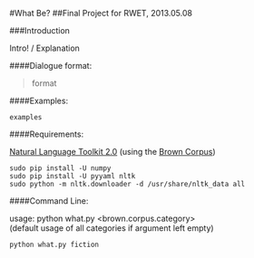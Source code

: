 #What Be?
##Final Project for RWET, 2013.05.08


###Introduction

Intro! / Explanation

####Dialogue format:

> format

####Examples:

	examples
	
####Requirements:

[Natural Language Toolkit 2.0](http://nltk.org/) (using the [Brown Corpus](http://icame.uib.no/brown/bcm.html))

	sudo pip install -U numpy
	sudo pip install -U pyyaml nltk
	sudo python -m nltk.downloader -d /usr/share/nltk_data all
	
####Command Line:

usage: python what.py &lt;brown.corpus.category&gt;   
(default usage of all categories if argument left empty)

	python what.py fiction
	








